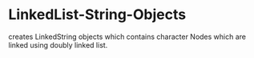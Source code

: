 # LinkedList-String-Objects
creates LinkedString objects which contains character Nodes which are linked using doubly linked list.

